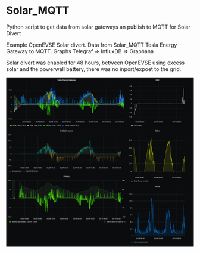 # Solar_MQTT
Python script to get data from solar gateways an publish to MQTT for Solar Divert

Example OpenEVSE Solar divert. Data from Solar_MQTT Tesla Energy Gateway to MQTT. Graphs Telegraf => InfluxDB => Graphana

Solar divert was enabled for 48 hours, between OpenEVSE using excess solar and the powerwall battery, there was no inport/expoet to the grid.

<img src="https://github.com/OpenEVSE/Solar_MQTT/blob/main/Divert.png?raw=true" alt="OpenEVSE Solar Divert">

